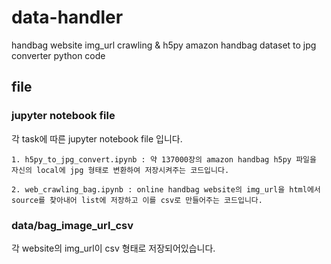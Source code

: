 # data-handler

handbag website img_url crawling &amp; h5py amazon handbag dataset to jpg converter python code 

## file

### jupyter notebook file

각 task에 따른 jupyter notebook file 입니다.

`1. h5py_to_jpg_convert.ipynb : 약 137000장의 amazon handbag h5py 파일을 자신의 local에 jpg 형태로 변환하여 저장시켜주는 코드입니다.`

`2. web_crawling_bag.ipynb : online handbag website의 img_url을 html에서 source를 찾아내어 list에 저장하고 이를 csv로 만들어주는 코드입니다.`

### data/bag_image_url_csv

각 website의 img_url이 csv 형태로 저장되어있습니다.
